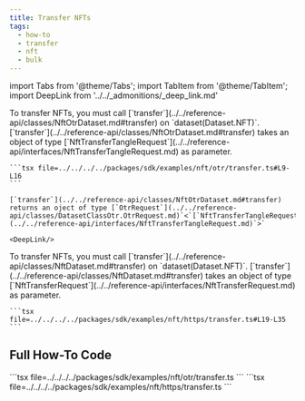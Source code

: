 ```yaml
---
title: Transfer NFTs
tags:
  - how-to
  - transfer
  - nft
  - bulk
---
```


import Tabs from '@theme/Tabs';
import TabItem from '@theme/TabItem';
import DeepLink from '../../_admonitions/_deep_link.md'

<Tabs groupId="request-type">
  <TabItem value="otr" label="OTR">
    To transfer NFTs, you must call [`transfer`](../../reference-api/classes/NftOtrDataset.md#transfer) on `dataset(Dataset.NFT)`.
    [`transfer`](../../reference-api/classes/NftOtrDataset.md#transfer) takes an object of type [`NftTransferTangleRequest`](../../reference-api/interfaces/NftTransferTangleRequest.md) as parameter.

    ```tsx file=../../../../packages/sdk/examples/nft/otr/transfer.ts#L9-L16
    ```

    [`transfer`](../../reference-api/classes/NftOtrDataset.md#transfer) returns an oject of type [`OtrRequest`](../../reference-api/classes/DatasetClassOtr.OtrRequest.md)`<`[`NftTransferTangleRequest`](../../reference-api/interfaces/NftTransferTangleRequest.md)`>`

    <DeepLink/>
  </TabItem>  
  <TabItem value="https" label="HTTPS">
    To transfer NFTs, you must call [`transfer`](../../reference-api/classes/NftDataset.md#transfer) on `dataset(Dataset.NFT)`.
    [`transfer`](../../reference-api/classes/NftDataset.md#transfer) takes an object of type [`NftTransferRequest`](../../reference-api/interfaces/NftTransferRequest.md) as parameter.

    ```tsx file=../../../../packages/sdk/examples/nft/https/transfer.ts#L19-L35
    ```
  </TabItem>
</Tabs>

## Full How-To Code

<Tabs groupId="request-type">
  <TabItem value="otr" label="OTR">
    ```tsx file=../../../../packages/sdk/examples/nft/otr/transfer.ts
    ```
  </TabItem>  
  <TabItem value="https" label="HTTPS">
    ```tsx file=../../../../packages/sdk/examples/nft/https/transfer.ts
    ```
  </TabItem>
</Tabs>
